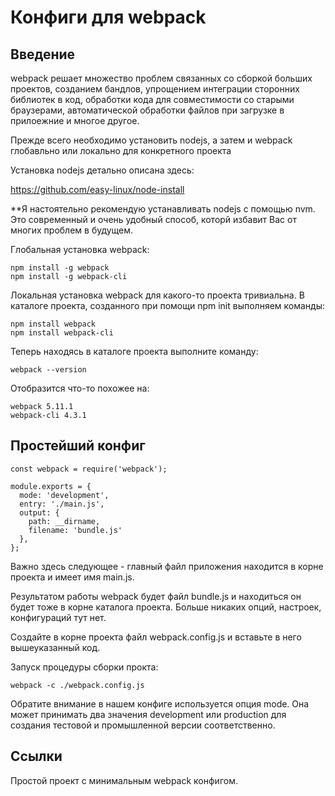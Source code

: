 # Конфиги для webpack

## Введение

webpack решает множество проблем связанных со сборкой больших проектов, созданием бандлов, упрощением интеграции сторонних библиотек в код, обработки кода для совместимости со старыми браузерами, автоматической обработки файлов при загрузке в прилоежние и многое другое.

Прежде всего необходимо установить nodejs, а затем и webpack глобавльно или локально для конкретного проекта

Установка nodejs детально описана здесь:

https://github.com/easy-linux/node-install

**Я настоятельно рекомендую устанавливать nodejs с помощью nvm. Это современный и очень удобный способ, которй избавит Вас от многих проблем в будущем.

Глобальная установка webpack:

    npm install -g webpack
    npm install -g webpack-cli

Локальная установка webpack для какого-то проекта тривиальна. В каталоге проекта, созданного при помощи npm init выполняем команды:

    
    npm install webpack
    npm install webpack-cli

Теперь находясь в каталоге проекта выполните команду:

    webpack --version

Отобразится что-то похожее на:

    webpack 5.11.1
    webpack-cli 4.3.1

## Простейший конфиг

    const webpack = require('webpack');
    
    module.exports = {
      mode: 'development',
      entry: './main.js',
      output: {
        path: __dirname,
        filename: 'bundle.js'
      },
    };

Важно здесь следующее - главный файл приложения находится в корне проекта и имеет имя main.js. 

Результатом работы webpack будет файл bundle.js и находиться он будет тоже в корне каталога проекта. Больше никаких опций, настроек, конфигураций тут нет. 

Создайте в корне проекта файл webpack.config.js и вставьте в него вышеуказанный код. 

Запуск процедуры сборки прокта:

    webpack -c ./webpack.config.js

Обратите внимание в нашем конфиге используется опция mode. Она может принимать два значения development или production для создания тестовой и промышленной версии соответственно. 

## Ссылки
Простой проект с минимальным webpack конфигом.
